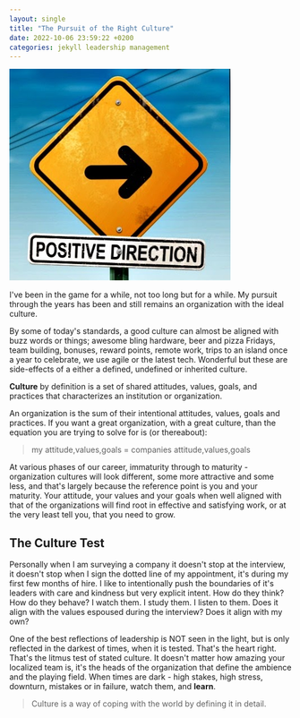 ```yaml
---
layout: single
title: "The Pursuit of the Right Culture"
date: 2022-10-06 23:59:22 +0200
categories: jekyll leadership management
---
```


![Direction](/images/direction.jpg)

I've been in the game for a while, not too long but for a while. My pursuit through the years has been and still remains an organization with the ideal culture.

By some of today's standards, a good culture can almost be aligned with buzz words or things; awesome bling hardware, beer and pizza Fridays, team building, bonuses, reward points, remote work, trips to an island once a year to celebrate, we use agile or the latest tech. Wonderful but these are side-effects of a either a defined, undefined or inherited culture.

**Culture** by definition is a set of shared attitudes, values, goals, and practices that characterizes an institution or organization.

An organization is the sum of their intentional attitudes, values, goals and practices. If you want a great organization, with a great culture, than the equation you are trying to solve for is (or thereabout):

> my attitude,values,goals = companies attitude,values,goals

At various phases of our career, immaturity through to maturity - organization cultures will look different, some more attractive and some less, and that's largely because the reference point is you and your maturity. Your attitude, your values and your goals when well aligned with that of the organizations will find root in effective and satisfying work, or at the very least tell you, that you need to grow.

## The Culture Test

Personally when I am surveying a company it doesn't stop at the interview, it doesn't stop when I sign the dotted line of my appointment, it's during my first few months of hire. I like to intentionally push the boundaries of it's leaders with care and kindness but very explicit intent. How do they think? How do they behave? I watch them. I study them. I listen to them. Does it align with the values espoused during the interview? Does it align with my own?

One of the best reflections of leadership is NOT seen in the light, but is only reflected in the darkest of times, when it is tested. That's the heart right. That's the litmus test of stated culture. It doesn't matter how amazing your localized team is, it's the heads of the organization that define the ambience and the playing field. When times are dark - high stakes, high stress, downturn, mistakes or in failure, watch them, and **learn**.

> Culture is a way of coping with the world by defining it in detail.
